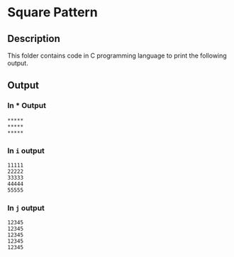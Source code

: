 # Square Pattern

## Description

This folder contains code in C programming language to print the following output.

## Output

### In * Output

```
*****
*****
*****
```

### In `i` output

```
11111
22222
33333
44444
55555
```

### In `j` output

```
12345
12345
12345
12345
12345
```